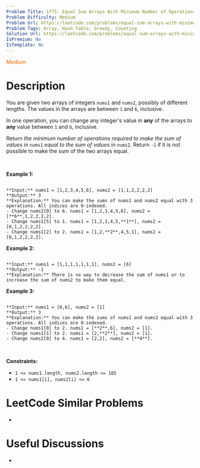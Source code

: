 ```yaml
---
Problem Title: 1775. Equal Sum Arrays With Minimum Number of Operations
Problem Difficulty: Medium
Problem Url: https://leetcode.com/problems/equal-sum-arrays-with-minimum-number-of-operations/
Problem Tags: Array, Hash Table, Greedy, Counting
Solution Url: https://leetcode.com/problems/equal-sum-arrays-with-minimum-number-of-operations/solution/
IsPremium: No
IsTemplate: No
---
```


<span style="color: rgb(239, 108, 0);">Medium</span>

# Description

You are given two arrays of integers `nums1` and `nums2`, possibly of different lengths. The values in the arrays are between `1` and `6`, inclusive.


In one operation, you can change any integer's value in **any** of the arrays to **any** value between `1` and `6`, inclusive.


Return *the minimum number of operations required to make the sum of values in* `nums1` *equal to the sum of values in* `nums2`*.* Return `-1`​​​​​ if it is not possible to make the sum of the two arrays equal.


 


**Example 1:**



```

**Input:** nums1 = [1,2,3,4,5,6], nums2 = [1,1,2,2,2,2]
**Output:** 3
**Explanation:** You can make the sums of nums1 and nums2 equal with 3 operations. All indices are 0-indexed.
- Change nums2[0] to 6. nums1 = [1,2,3,4,5,6], nums2 = [**6**,1,2,2,2,2].
- Change nums1[5] to 1. nums1 = [1,2,3,4,5,**1**], nums2 = [6,1,2,2,2,2].
- Change nums1[2] to 2. nums1 = [1,2,**2**,4,5,1], nums2 = [6,1,2,2,2,2].

```

**Example 2:**



```

**Input:** nums1 = [1,1,1,1,1,1,1], nums2 = [6]
**Output:** -1
**Explanation:** There is no way to decrease the sum of nums1 or to increase the sum of nums2 to make them equal.

```

**Example 3:**



```

**Input:** nums1 = [6,6], nums2 = [1]
**Output:** 3
**Explanation:** You can make the sums of nums1 and nums2 equal with 3 operations. All indices are 0-indexed. 
- Change nums1[0] to 2. nums1 = [**2**,6], nums2 = [1].
- Change nums1[1] to 2. nums1 = [2,**2**], nums2 = [1].
- Change nums2[0] to 4. nums1 = [2,2], nums2 = [**4**].

```

 


**Constraints:**


* `1 <= nums1.length, nums2.length <= 105`
* `1 <= nums1[i], nums2[i] <= 6`




# LeetCode Similar Problems

- []()

# Useful Discussions

- []()
